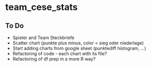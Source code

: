 # team_cese_stats
## To Do
* Spieler and Team Steckbriefe
* Scatter chart (punkte plus minus, color = sieg oder niederlage)
* Start adding charts from google sheet (punktediff histogram, ...)
* Refactoring of code - each chart with its file?
* Refactoring of df prep in a more R way?
